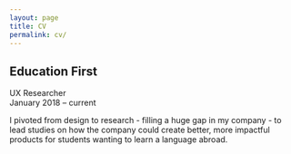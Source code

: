 ```yaml
---
layout: page
title: CV
permalink: cv/
---
```



<div class="page-content">

  <div class="wrapper">
    <div class="grid-display">
      <div class="row projectBody">
       <div class="col-8">
        <h2>Education First</h2>
        <p>UX Researcher<br/>
        January 2018 – current</p>
        <p>I pivoted from design to research - filling a huge gap in my company - to lead studies on how the company could create better, more impactful products for students wanting to learn a language abroad.</p>
  </div>

</div>
</div>
</div>
</div>
